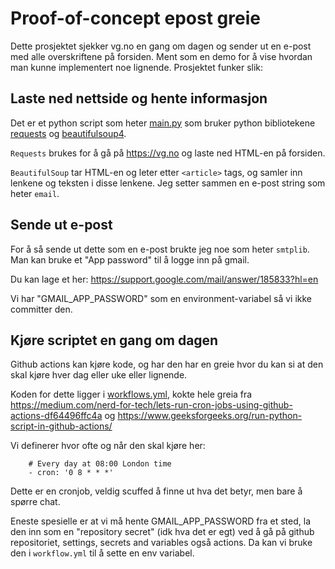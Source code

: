 # Proof-of-concept epost greie

Dette prosjektet sjekker vg.no en gang om dagen og sender ut en e-post med alle overskriftene på forsiden. Ment som en demo for å vise hvordan man kunne implementert noe lignende. Prosjektet funker slik:

## Laste ned nettside og hente informasjon

Det er et python script som heter [main.py](./main.py) som bruker python bibliotekene [requests](https://pypi.org/project/requests/) og [beautifulsoup4](https://pypi.org/project/beautifulsoup4/).

`Requests` brukes for å gå på https://vg.no og laste ned HTML-en på forsiden.

`BeautifulSoup` tar HTML-en og leter etter `<article>` tags, og samler inn lenkene og teksten i disse lenkene.
Jeg setter sammen en e-post string som heter `email`.

## Sende ut e-post
For å så sende ut dette som en e-post brukte jeg noe som heter `smtplib`. Man kan bruke et "App password" til å logge inn på gmail.

Du kan lage et her: https://support.google.com/mail/answer/185833?hl=en

Vi har "GMAIL_APP_PASSWORD" som en environment-variabel så vi ikke committer den. 

## Kjøre scriptet en gang om dagen
Github actions kan kjøre kode, og har den har en greie hvor du kan si at den skal kjøre hver dag eller uke eller lignende.

Koden for dette ligger i [workflows.yml](/.github/workflows/workflow.yml), kokte hele greia fra https://medium.com/nerd-for-tech/lets-run-cron-jobs-using-github-actions-df64496ffc4a og https://www.geeksforgeeks.org/run-python-script-in-github-actions/

Vi definerer hvor ofte og når den skal kjøre her:
```
    # Every day at 08:00 London time
    - cron: '0 8 * * *'
```
Dette er en cronjob, veldig scuffed å finne ut hva det betyr, men bare å spørre chat.

Eneste spesielle er at vi må hente GMAIL_APP_PASSWORD fra et sted, la den inn som en "repository secret" (idk hva det er egt) ved å gå på github repositoriet, settings, secrets and variables også actions. Da kan vi bruke den i `workflow.yml` til å sette en env variabel. 

